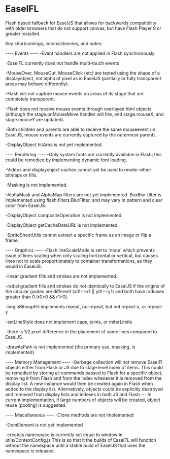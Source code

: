 EaselFL
=======

Flash based fallback for EaselJS that allows for backwards compatibility
with older browsers that do not support canvas, but have Flash Player 9
or greater installed.

Key shortcomings, inconsistencies, and notes:

---- Events ----
-Event handlers are not applied in Flash synchronously

-EaselFL currently does not handle multi-touch events

-MouseOver, MouseOut, MouseClick (etc) are tested using the shape of a
displayobject, not alpha of pixel as in EaselJS (partially or fully transparent
areas may behave differently).

-Flash will not capture mouse events on areas of its stage
that are completely transparent.

-Flash does not receive mouse events through overlayed html objects
(although the stage.onMouseMove handler will fire, and stage.mouseX, and
stage.mouseY are updated).

-Both children and parents are able to receive the same mouseevent
(in EaselJS, mouse events are currently captured by the outermost parent).

-DisplayObject hitArea is not yet implemented.

---- Rendering ----
-Only system fonts are currently available in Flash; this could
be remedied by implementing dynamic font loading.

-Videos and displayobject caches cannot yet be used to render either
bitmaps or fills.

-Masking is not implemented.

-AlphaMask and AlphaMap filters are not yet implemented. BoxBlur filter
is implemented using flash.filters.BlurFilter, and may vary in
pattern and clear color from EaselJS.

-DisplayObject compositeOperation is not implemented.

-DisplayObject getCacheDataURL is not implemented.

-SpriteSheetUtils cannot extract a specific frame as an image
or flip a frame.


---- Graphics ----
-Flash lineScaleMode is set to 'none' which prevents issue of lines
scaling when only scaling horizontal or vertical, but causes lines not
to scale proportionately to container transformations, as they would
in EaselJS.

-linear gradient fills and strokes are not implemented.

-radial gradient fills and strokes do not identically to EaselJS 
if the origins of the circular guides are different (x0!==x1 || y0!==y1) 
and both have radiuses greater than 0 (r0>0 && r1>0).

-beginBitmapFill implements repeat, no-repeat, but not repeat-x, or repeat-y

-setLineStyle does not implement caps, joints, or miterLimits

-there is 1/2 pixel difference in the placement of some lines compared
to EaselJS

-drawAsPath is not implemented (the primary use, masking, is implemented)

---- Memory Management ----
-Garbage collection will not remove EaselFl objects either from
Flash or JS due to stage level index of items. This could be
remedied by storing all commands passed to Flash for a specific
object, removing it from Flash and from the index whenever it is
removed from the display list. A new instance would then be created
again in Flash when added to the display list. Alternatively,
objects could be explicitly destroyed and removed from display lists
and indexes in both JS and Flash. -- In current implementation,
if large numbers of objects will be created, object reuse (pooling)
is suggested.

---- Miscellaneous ----
-Clone methods are not implemented

-DomElement is not yet implemented

-createjs namespace is currently set equal to window in utils/ContextConfig.js
This is so that it the builds of EaselFL will function without the namespace
until a stable build of EaselJS that uses the namespace is released.
